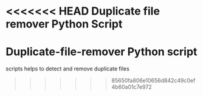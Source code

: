 <<<<<<< HEAD
Duplicate file remover Python Script
=======
# Duplicate-file-remover Python script

scripts helps to detect and remove duplicate files
>>>>>>> 85650fa806e10656d842c49c0ef4b60a01c7e972
